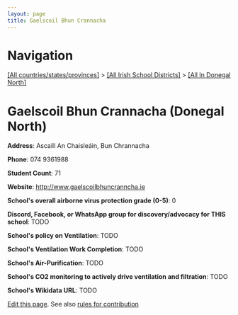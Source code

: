 ```yaml
---
layout: page
title: Gaelscoil Bhun Crannacha
---
```

# Navigation

[[All countries/states/provinces]](../../..) > [[All Irish School Districts]](../..) > [[All In Donegal North]](..)

# Gaelscoil Bhun Crannacha (Donegal North)

**Address**: Ascaill An Chaisleáin, Bun Chrannacha

**Phone**: 074 9361988

**Student Count**: 71

**Website**: <http://www.gaelscoilbhuncranncha.ie>

**School's overall airborne virus protection grade (0-5)**: 0

**Discord, Facebook, or WhatsApp group for discovery/advocacy for THIS school**: TODO

**School's policy on Ventilation**: TODO

**School's Ventilation Work Completion**: TODO

**School's Air-Purification**: TODO

**School's CO2 monitoring to actively drive ventilation and filtration**: TODO

**School's Wikidata URL**: TODO


[Edit this page](https://github.com/ventilate-schools/Ireland/edit/main/./Donegal_North/Gaelscoil_Bhun_Crannacha.md). See also [rules for contribution](../../../contribution-rules/)
